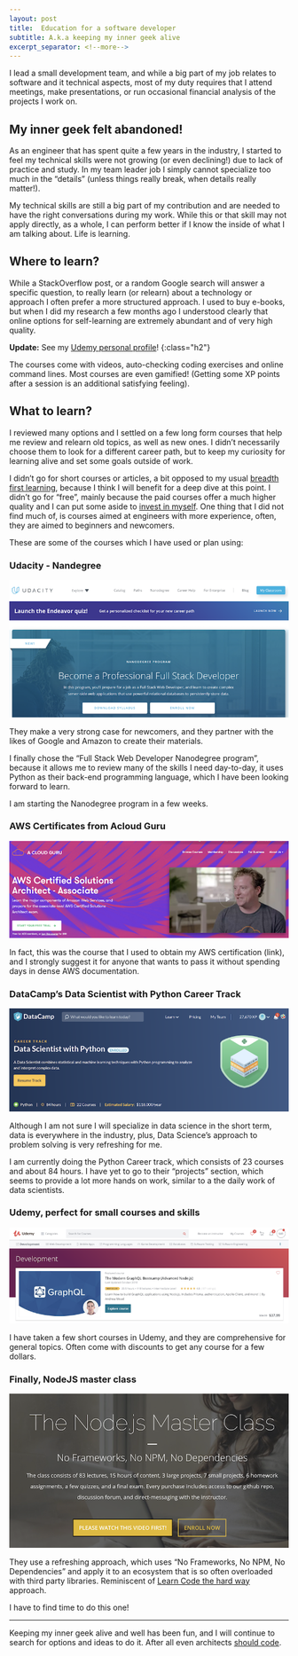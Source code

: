 ```yaml
---
layout: post
title:  Education for a software developer
subtitle: A.k.a keeping my inner geek alive
excerpt_separator: <!--more-->
---
```


I lead a small development team, and while a big part of my job relates to software and it technical aspects, most of my duty requires that I attend meetings, make presentations, or run occasional financial analysis of the projects I work on.
<!--more-->

## My inner geek felt abandoned!

As an engineer that has spent quite a few years in the industry, I started to feel my technical skills were not growing (or even declining!) due to lack of practice and study. In my team leader job I simply cannot specialize too much in the “details” (unless things really break, when details really matter!).

My technical skills are still a big part of my contribution and are needed to have the right conversations during my work. While this or that skill may not apply directly, as a whole, I can perform better if I know the inside of what I am talking about. Life is learning.

## Where to learn? 

While a StackOverflow post, or a random Google search will answer a specific question, to really learn (or relearn) about a technology or approach I often prefer a more structured approach. I used to buy e-books, but when I did my research a few months ago I understood clearly that online options for self-learning are extremely abundant and of very high quality.

**Update:** See my [Udemy personal profile](https://www.udemy.com/user/miguel-rincon-4/)!
{:class="h2"}

The courses come with videos, auto-checking coding exercises and online command lines. Most courses are even gamified! (Getting some XP points after a session is an additional satisfying feeling).


## What to learn?

I reviewed many options and I settled on a few long form courses that help me review and relearn old topics, as well as new ones. I didn’t necessarily choose them to look for a different career path, but to keep my curiosity for learning alive and set some goals outside of work.

I didn’t go for short courses or articles, a bit opposed to my usual [breadth first learning](http://wiki.c2.com/?BreadthFirstLearning), because I think I will benefit for a deep dive at this point. I didn’t go for “free”, mainly because the paid courses offer a much higher quality and I can put some aside to [invest in myself](https://medium.com/swlh/take-the-time-to-invest-in-yourself-your-future-depends-on-it-650303a4c). One thing that I did not find much of, is courses aimed at engineers with more experience, often, they are aimed to beginners and newcomers. 

These are some of the courses which I have used or plan using:

### Udacity - Nandegree

[![Udacity - Nandegrees Full-stack development](/img/posts/learning/udacity-full-stack.png)](https://www.udacity.com/course/full-stack-web-developer-nanodegree--nd004)

They make a very strong case for newcomers, and they partner with the likes of Google and Amazon to create their materials.

I finally chose the “Full Stack Web Developer Nanodegree program”, because it allows me to review many of the skills I need day-to-day, it uses Python as their back-end programming language, which I have been looking forward to learn.

I am starting the Nanodegree program in a few weeks.

### AWS Certificates from Acloud Guru

[![A Cloud Guru Certificate Course](/img/posts/learning/a-cloud-guru-aws-solutions.png)](https://acloud.guru/learn/aws-certified-solutions-architect-associate)

In fact, this was the course that I used to obtain my AWS certification (link), and I strongly suggest it for anyone that wants to pass it without spending days in dense AWS documentation.

### DataCamp’s Data Scientist with Python Career Track

[![Datacamp Data Science with Python](/img/posts/learning/datacamp-python-track.png)](https://www.datacamp.com/tracks/data-scientist-with-python)

Although I am not sure I will specialize in data science in the short term, data is everywhere in the industry, plus, Data Science’s approach to problem solving is very refreshing for me.

I am currently doing the Python Career track, which consists of 23 courses and about 84 hours. I have yet to go to their “projects” section, which seems to provide a lot more hands on work, similar to a the daily work of data scientists.

### Udemy, perfect for small courses and skills

[![Udemy Courses](/img/posts/learning/udemy-courses.png)](https://www.udemy.com/)

I have taken a few short courses in Udemy, and they are comprehensive for general topics. Often come with discounts to get any course for a few dollars.

### Finally, NodeJS master class

[![NodeJS master class](/img/posts/learning/nodejs-master-class.png)](https://pirple.thinkific.com/courses/the-nodejs-master-class)

They use a refreshing approach, which uses “No Frameworks, No NPM, No Dependencies” and apply it to an ecosystem that is so often overloaded with third party libraries. Reminiscent of [Learn Code the hard way](https://learncodethehardway.org/) approach.

I have to find time to do this one! 

----

Keeping my inner geek alive and well has been fun, and I will continue to search for options and ideas to do it. After all even architects [should code](http://wiki.c2.com/?ArchitectsDontCode).
